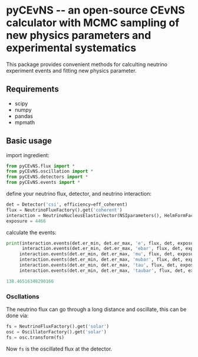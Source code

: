 # pyCEvNS -- an open-source CEvNS calculator with MCMC sampling of new physics parameters and experimental systematics

This package provides convenient methods for calculting neutrino experiment events and fitting new physics parameter.

## Requirements
* scipy
* numpy
* pandas
* mpmath

## Basic usage

import ingredient:
```python
from pyCEvNS.flux import *
from pyCEvNS.oscillation import *
from pyCEvNS.detectors import *
from pyCEvNS.events import *
```

define your neutrino flux, detector, and neutrino interaction:
```python
det = Detector('csi', efficiency=eff_coherent)
flux = NeutrinoFluxFactory().get('coherent')
interaction = NeutrinoNucleusElasticVector(NSIparameters(), HelmFormFactor(5.5))
exposure = 4466
```

calculate the events:
```python
print(interaction.events(det.er_min, det.er_max, 'e', flux, det, exposure) + 
      interaction.events(det.er_min, det.er_max, 'ebar', flux, det, exposure)+
     interaction.events(det.er_min, det.er_max, 'mu', flux, det, exposure)+
     interaction.events(det.er_min, det.er_max, 'mubar', flux, det, exposure)+
     interaction.events(det.er_min, det.er_max, 'tau', flux, det, exposure)+
     interaction.events(det.er_min, det.er_max, 'taubar', flux, det, exposure))
```
```python
138.46516348290166
```

### Oscllations
The neutrino flux can go through a long distance and oscillate, this can be done via:
```python
fs = NeutrinoFluxFactory().get('solar')
osc = OscillatorFactory().get('solar')
fs = osc.transform(fs)
```
Now ``fs`` is the oscillated flux at the detector.